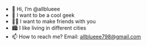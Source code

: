 - 👋 Hi, I’m @allblueee
- 🌱 I want to be a cool geek
- 👬🏻 I want to make friends with you
- 🏙 I like living in different cities
- 📫 How to reach me? Email: allblueee798@gmail.com
